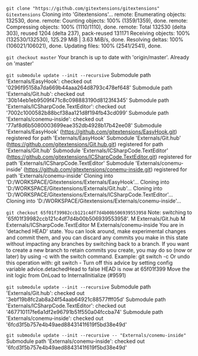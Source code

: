 `git clone "https://github.com/gitextensions/gitextensions" Gitextensions`
Cloning into 'Gitextensions'...
remote: Enumerating objects: 132530, done.
remote: Counting objects: 100% (1359/1359), done.
remote: Compressing objects: 100% (1110/1110), done.
remote: Total 132530 (delta 303), reused 1204 (delta 237), pack-reused 131171
Receiving objects: 100% (132530/132530), 125.29 MiB | 3.63 MiB/s, done.
Resolving deltas: 100% (106021/106021), done.
Updating files: 100% (2541/2541), done.

`git checkout master`
Your branch is up to date with 'origin/master'.
Already on 'master'

`git submodule update --init --recursive`
Submodule path 'Externals/EasyHook': checked out '0296f95158a7da669b44aaa264d8793c478ef648'
Submodule path 'Externals/Git.hub': checked out '30b14eb1eb9509f471c8c098883190d8123f4345'
Submodule path 'Externals/ICSharpCode.TextEditor': checked out '7002c1000582b88bcf38aa121d8f194fb43cd099'
Submodule path 'Externals/conemu-inside': checked out '77af8d6b5080003699eae352db4928b17b42ee08'
Submodule 'Externals/EasyHook' (https://github.com/gitextensions/EasyHook.git) registered for path 'Externals/EasyHook'
Submodule 'Externals/Git.hub' (https://github.com/gitextensions/Git.hub.git) registered for path 'Externals/Git.hub'
Submodule 'Externals/ICSharpCode.TextEditor' (https://github.com/gitextensions/ICSharpCode.TextEditor.git) registered for path 'Externals/ICSharpCode.TextEditor'
Submodule 'Externals/conemu-inside' (https://github.com/gitextensions/conemu-inside.git) registered for path 'Externals/conemu-inside'
Cloning into 'D:/WORKSPACE/Gitextensions/Externals/EasyHook'...
Cloning into 'D:/WORKSPACE/Gitextensions/Externals/Git.hub'...
Cloning into 'D:/WORKSPACE/Gitextensions/Externals/ICSharpCode.TextEditor'...
Cloning into 'D:/WORKSPACE/Gitextensions/Externals/conemu-inside'...

`git checkout 65f01f39982ccb121c4df7d4b00b506939553958`
Note: switching to '65f01f39982ccb121c4df7d4b00b506939553958'.
M	Externals/Git.hub
M	Externals/ICSharpCode.TextEditor
M	Externals/conemu-inside
You are in 'detached HEAD' state. You can look around, make experimental
changes and commit them, and you can discard any commits you make in this
state without impacting any branches by switching back to a branch.
If you want to create a new branch to retain commits you create, you may
do so (now or later) by using -c with the switch command. Example:
  git switch -c <new-branch-name>
Or undo this operation with:
  git switch -
Turn off this advice by setting config variable advice.detachedHead to false
HEAD is now at 65f01f399 Move the init logic from OnLoad to InternalInitialize (#9591)

`git submodule update --init --recursive`
Submodule path 'Externals/Git.hub': checked out '3ebf19b8fc2ab8a24f54aab64921c88577fff05d'
Submodule path 'Externals/ICSharpCode.TextEditor': checked out '467710117fe6a1df2e96791b51f550a04fccba74'
Submodule path 'Externals/conemu-inside': checked out '6fcd3f5b757e4b49aed8843141f619f5bd38e49d'


`git submodule update --init --recursive -- "Externals/conemu-inside"`
Submodule path 'Externals/conemu-inside': checked out '6fcd3f5b757e4b49aed8843141f619f5bd38e49d'



